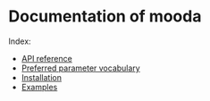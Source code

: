 # Documentation of mooda

Index:

* [API reference](api_reference/index_api_reference.md)
* [Preferred parameter vocabulary]()
* [Installation](installation/installation.md)
* [Examples](examples/index_examples.md)
